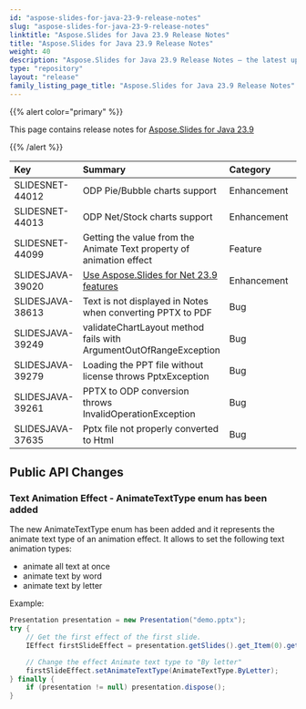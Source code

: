 ```yaml
---
id: "aspose-slides-for-java-23-9-release-notes"
slug: "aspose-slides-for-java-23-9-release-notes"
linktitle: "Aspose.Slides for Java 23.9 Release Notes"
title: "Aspose.Slides for Java 23.9 Release Notes"
weight: 40
description: "Aspose.Slides for Java 23.9 Release Notes – the latest updates and fixes."
type: "repository"
layout: "release"
family_listing_page_title: "Aspose.Slides for Java 23.9 Release Notes"
---
```


{{% alert color="primary" %}} 

This page contains release notes for [Aspose.Slides for Java 23.9](https://releases.aspose.com/java/repo/com/aspose/aspose-slides/23.9/)

{{% /alert %}} 

|**Key**|**Summary**|**Category**|**Related Documentation**|
| :- | :- | :- | :- |
|SLIDESNET-44012|ODP Pie/Bubble charts support|Enhancement|https://docs.aspose.com/slides/net/convert-odp-to-pptx/|
|SLIDESNET-44013|ODP Net/Stock charts support|Enhancement|https://docs.aspose.com/slides/net/convert-odp-to-pptx/|
|SLIDESNET-44099|Getting the value from the Animate Text property of animation effect|Feature|https://docs.aspose.com/slides/net/shape-animation/|
|SLIDESJAVA-39020|[Use Aspose.Slides for Net 23.9 features](/slides/net/release-notes/2023/aspose-slides-for-net-23-9-release-notes/)|Enhancement||
|SLIDESJAVA-38613|Text is not displayed in Notes when converting PPTX to PDF|Bug|https://docs.aspose.com/slides/java/convert-powerpoint-to-pdf/|
|SLIDESJAVA-39249|validateChartLayout method fails with ArgumentOutOfRangeException|Bug|https://docs.aspose.com/slides/java/create-chart/|
|SLIDESJAVA-39279|Loading the PPT file without license throws PptxException|Bug|https://docs.aspose.com/slides/java/evaluate-aspose-slides/|
|SLIDESJAVA-39261|PPTX to ODP conversion throws InvalidOperationException|Bug|https://docs.aspose.com/slides/java/convert-openoffice-odp/|
|SLIDESJAVA-37635|Pptx file not properly converted to Html|Bug|https://docs.aspose.com/slides/java/convert-powerpoint-to-html/|


## Public API Changes ##

### Text Animation Effect - AnimateTextType enum has been added ###

The new AnimateTextType enum has been added and it represents the animate text type of an animation effect. It allows to set the following text animation types:
- animate all text at once
- animate text by word
- animate text by letter

Example:

``` java
Presentation presentation = new Presentation("demo.pptx");
try {
    // Get the first effect of the first slide.
    IEffect firstSlideEffect = presentation.getSlides().get_Item(0).getTimeline().getMainSequence().get_Item(0);

    // Change the effect Animate text type to "By letter"
    firstSlideEffect.setAnimateTextType(AnimateTextType.ByLetter);
} finally {
    if (presentation != null) presentation.dispose();
}
```
